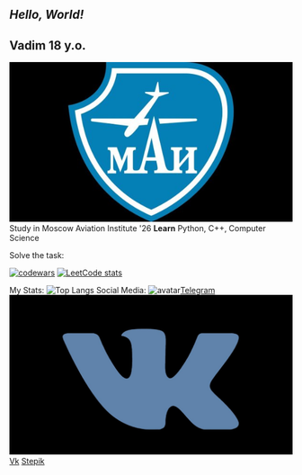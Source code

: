 ## _Hello, World!_
## Vadim 18 y.o.   
![avatar](/1636197211_47-papik-pro-p-mai-logotip-foto-55.jpg)Study in Moscow Aviation Institute  '26
**Learn** Python, C++, Computer Science

Solve the task:

[![codewars](https://www.codewars.com/users/username/badges/large)](https://www.codewars.com/users/vadimsteshkin) 
[![LeetCode stats](https://leetcode-stats-six.vercel.app/api?username=vsteshkin2004&theme=dark)](https://github.com/KnlnKS/leetcode-stats)


My Stats:
![Top Langs](https://github-readme-stats.vercel.app/api/top-langs/?username=vadimsteshkin&theme=tokyonight)
Social Media:
![avatar](/telegam_logo.jpg)[Telegram](https://t.me/vadim_steshkin)
![avatar](/vk.jpg)[Vk](https://vk.com/yeah6)
[Stepik](https://stepik.org/users/61529033)
